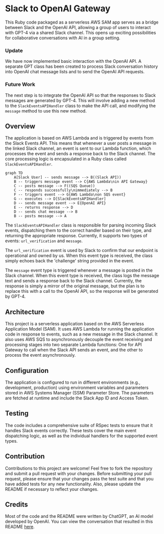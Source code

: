 # Slack to OpenAI Gateway

This Ruby code packaged as a serverless AWS SAM app serves as a bridge between Slack and the OpenAI API, allowing a group of users to interact with GPT-4 via a shared Slack channel. This opens up exciting possibilities for collaborative conversations with AI in a group setting.

### Update

We have now implemented basic interaction with the OpenAI API. A separate GPT class has been created to process Slack conversation history into OpenAI chat message lists and to send the OpenAI API requests.

### Future Work

The next step is to integrate the OpenAI API so that the responses to Slack messages are generated by GPT-4. This will involve adding a new method to the `SlackEventsAPIHandler` class to make the API call, and modifying the `message` method to use this new method.

## Overview

The application is based on AWS Lambda and is triggered by events from the Slack Events API. This means that whenever a user posts a message in the linked Slack channel, an event is sent to our Lambda function, which processes the event and sends a response back to the Slack channel. The core processing logic is encapsulated in a Ruby class called `SlackEventsAPIHandler`.

```mermaid
graph TD
    A[Slack User] -- sends message --> B((Slack API))
    B -- triggers message event --> C{AWS Lambda\nin API Gateway}
    C -- posts message --> F((SQS Queue))
    C -- responds successfully\nimmediately --> B
    F -- triggers event --> G{AWS Lambda\non SQS event}
    G -- executes --> D[SlackEventsAPIHandler]
    D -- sends message event --> E{OpenAI API}
    E -- returns response --> D
    D -- sends chat message --> B
    B -- posts message --> A
```

The `SlackEventsAPIHandler` class is responsible for parsing incoming Slack events, dispatching them to the correct handler based on their type, and returning the appropriate response. Currently, it supports two types of events: `url_verification` and `message`.

The `url_verification` event is used by Slack to confirm that our endpoint is operational and owned by us. When this event type is received, the class simply echoes back the 'challenge' string provided in the event.

The `message` event type is triggered whenever a message is posted in the Slack channel. When this event type is received, the class logs the message text and sends a response back to the Slack channel. Currently, the response is simply a mirror of the original message, but the plan is to replace this with a call to the OpenAI API, so the response will be generated by GPT-4.

## Architecture

This project is a serverless application based on the AWS Serverless Application Model (SAM). It uses AWS Lambda for running the application code in response to events, such as a new message in the Slack channel.  It also uses AWS SQS to asynchronously decouple the event receiving and processing stages into two separate Lambda functions: One for API Gateway to call when the Slack API sends an event, and the other to process the event asynchronously.

## Configuration

The application is configured to run in different environments (e.g., development, production) using environment variables and parameters stored in AWS Systems Manager (SSM) Parameter Store. The parameters are fetched at runtime and include the Slack App ID and Access Token.

## Testing

The code includes a comprehensive suite of RSpec tests to ensure that it handles Slack events correctly. These tests cover the main event dispatching logic, as well as the individual handlers for the supported event types.

## Contribution

Contributions to this project are welcome! Feel free to fork the repository and submit a pull request with your changes. Before submitting your pull request, please ensure that your changes pass the test suite and that you have added tests for any new functionality. Also, please update the README if necessary to reflect your changes.

## Credits

Most of the code and the README were written by ChatGPT, an AI model developed by OpenAI. You can view the conversation that resulted in this README [here](https://chat.openai.com/share/c862ad4f-d2e7-4a59-a694-3e6076d5433b).
